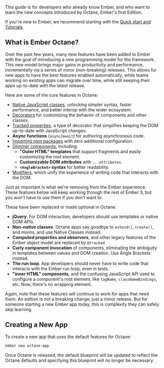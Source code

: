 This guide is for developers who already know Ember, and who want to learn the new concepts introduced
by Octane, Ember's first Edition.

If you're new to Ember, we recommend starting with the [Quick start and Tutorials](https://emberjs.com/learn).

## What is Ember Octane?

Over the past few years, many new features have been added to Ember with the goal of introducing a new programming model for the framework.
This new model brings major gains in productivity and performance, incrementally via a series of minor (non-breaking) releases.
This allows for new apps to have the best features enabled automatically, while teams working on existing apps can migrate over time, while still keeping their apps up-to-date with the latest release.

Here are some of the core features in Octane:

- [Native JavaScript classes](../../in-depth-topics/native-classes-in-depth/), unlocking simpler syntax, faster performance,
  and better interop with the wider ecosystem.
- [Decorators](../../in-depth-topics/native-classes-in-depth/#toc_decorators) for customizing the behavior of components and other classes.
- [Tracked properties](../../in-depth-topics/autotracking-in-depth/), a type of decorator that simplifies keeping the DOM
  up-to-date with JavaScript changes.
- **Async functions** (`async`/`await`) for authoring asynchronous code.
- [Importing npm packages](../../addons-and-dependencies/managing-dependencies/#toc_regular-npm-packages) with zero additional configuration.
- [Glimmer components](../../components/), including
  - **"Outer HTML" templates** that support fragments and easily customizing the
    root element.
  - **Customizable DOM attributes** with `...attributes`.
  - **`<AngleBracket>` syntax** for better readability.
- [Modifiers](../../components/template-lifecycle-dom-and-modifiers/), which unify the experience of writing code that interacts with the DOM.

Just as important is what we're removing from the Ember experience. These
features below will keep working through the rest of Ember 3, but you won't have to use them if you don't
want to.

These have been replaced or made optional in Octane:

- **jQuery**. For DOM interaction, developers should use templates or native DOM
  APIs.
- **Non-native classes**. Octane apps say goodbye to `extend()`, `create()`, and
  mixins, and use Native Classes instead.
- **Computed properties and observers**, and other legacy features of the Ember
  object model are replaced by `@tracked`.
- **Curly component invocation** of components, eliminating the ambiguity in templates between
  values and DOM creation. Use Angle Brackets instead.
- **The run loop**. App developers should never have to write code that interacts
  with the Ember run loop, even in tests.
- **"inner HTML" components**, and the confusing JavaScript API used to
  configure a component's root element, like `tagName`, `classNameBindings`,
  etc. Now, there's no wrapping element.

Again, note that these features will continue to work for apps that need them.
An edition is not a breaking change, just a minor release. But for someone starting
a new Ember app today, this is complexity they can safely skip learning.

## Creating a New App

To create a new app that uses the default features for Octane:

```sh
ember new octane-app
```

Once Octane is released, the default blueprint will be updated to reflect the
Octane defaults and specifying this blueprint will no longer be necessary.

<!-- replace-on-release - remove the contents above and replace with:

To create a new app that has every Octane feature enabled, first make sure you have the latest Ember CLI version installed:

```sh
npm uninstall ember-cli
npm install -g ember-cli
```

Then, create your app:

```sh
ember new my-app-name
```

The remaining sections in this guide will go into details about how to upgrade
each individual feature. There's a lot to learn here, but remember, you can
gradually adopt these features in existing apps. Everything you used to do will
also work all the way through the rest of Ember 3, since Ember follows SemVer
strictly.

If you need any help, check out the [chat and forums](https://emberjs.com/community/).
If you spot something to improve in this guide, you can help out by
[filing an issue or a PR](https://github.com/ember-learn/guides-source). Thank you!


## Octane upgrade strategy

There are two areas of focus for upgrading to Octane: learning, and implementing.

### Learning

We recommend that all developers go through the [Quick Start Tutorial](../../getting-started/quick-start/) to learn the fundamentals of Octane, and then the main [Tutorial](../../tutorial/).

Along the way, you might need to study up on [Native JavaScript Classes](https://developer.mozilla.org/en-US/docs/Web/JavaScript/Reference/Statements/class) too. Otherwise, it may be confusing about which parts of code are special to Ember, and which are not.

If you work on a team of developers, it may be useful to have one developer go through the tutorials, try doing a small thing, and then demo that to the rest of the team. After everyone has had a chance for hands-on learning, schedule a meeting to plan how you want to proceed.
By design, migrating to Octane can be done in pieces. It doesn't require a big-bang refactor. If you need advice, visit [the forums or the Ember Discord](https://emberjs.com/community/) (in Discord you can use the `#topic-octane-migration` channel).

## Implementing

1. Follow the [regular upgrade steps](https://cli.emberjs.com/release/basic-use/upgrading/) to update your app to at least version `3.15`.
2. Run your tests to make sure everything still works as expected.
3. Run `npx @ember/octanify` to add any missing Octane related dependencies and enable the set of Octane optional features.
7. Create a new component in your app, and experiment! `ember g component` will give you just a test and a template. Adding `-gc` to the command will generate the JavaScript class too. Try adding a button with an action.
8. Try refactoring one existing component to use Octane style. Check out the [Cheat Sheet](./cheat-sheet/) and [Edition's Deep Dive](../../in-depth-topics) for some pointers.
9. Review the refactoring checklist below to create a plan for handling existing code. Note that some steps have codemods available!

If you need help along the way, visit [the Ember Community chat and forums](https://emberjs.com/community/).

### Deprecations that matter for Octane

By default, Octane does not include jQuery. Continuing to use jQuery in your app will not conflict with Octane features, however you should follow the deprecation instructions for [`jquery-apis`](https://deprecations.emberjs.com/v3.x/#toc_jquery-apis) if you need to keep using it.

### Optional features in Octane

A fully-Octane app has the following configuration in `config/optional-features.json`:

```json
{
  "application-template-wrapper": false,
  "default-async-observers": true,
  "jquery-integration": false,
  "template-only-glimmer-components": true
}
```

As mentioned above, we recommend that you use `npx @ember/octanify` to ensure these flags are set to the appropriate values. To learn what each option does, check out the [Optional Features](../../configuring-ember/optional-features/) guide.

### Refactoring checklist

For many of the optional features, the thing they affect the most is what you see in your newly-created files, not within your existing code.
Your app will keep working, even if you haven't refactored code to use Octane's features yet.
Making new files in the Octane style is good place to start, but eventually you should refactor existing code so that your app follows one main programming model, not a mixture of Octane and Classic.
Following a refactoring plan will help with onboarding new developers, and minimize flipping back and forth between different versions of the Ember Guides.

There's no one-size-fits-all strategy, but here is a checklist you can adapt, once you're familiar with what Octane has to offer:

1. Whenever you make new components, use Octane-style components. Create them with `ember generate component my-component -gc`. They can coexist in the same app with older components. Meanwhile, go through the rest of the steps below.
2. Convert curly bracket components (`{{my-component}}`) to Angle Brackets (`<MyComponent />`), using the [`ember-angle-brackets-codemod`](https://github.com/ember-codemods/ember-angle-brackets-codemod). Angle Brackets are feature of Ember since [3.4](https://blog.emberjs.com/2018/10/07/ember-3-4-released.html) that does not change a component's behavior. Read the [Angle Bracket Syntax guide](./templates/) for some examples and more in-depth information.
2. Use [Named Arguments](./templates/#toc_named-arguments) and `this` in your templates, by running the [`ember-no-implicit-this-codemod`](https://github.com/ember-codemods/ember-no-implicit-this-codemod). Component behavior should not change.
3. Use the [`ember-native-class-codemod`](https://github.com/ember-codemods/ember-native-class-codemod) on your non-component JavaScript files.
4. Refactor some components to use [Glimmer Components](../../components/). Good components to refactor first are those that do not rely on two-way bindings, computed properties, or observers. These components will serve as examples that your coworkers can refer back to.
5. Now, you have a choice to make, and the right answer varies based on how your team operates and what your app is like. Consider which path has the least mental overhead for your engineering team, including both experienced and beginner Ember developers.
   1. The first option is, you could leave most older components as-is, and gradually convert them to Octane style components whenever the course of your work requires you to edit those files. The advantage is that it is very easy for everyone to tell whether a component is classic or Octane. The disadvantage is that muscle memory for Objects vs Classes is tough to overcome.
   2. The second option is, you could run the [`ember-native-class-codemod`](https://github.com/ember-codemods/ember-native-class-codemod) for all remaining components. This will turn them into components that import from `@ember/component`, retaining all the same APIs that classic components have, but just represented in a Native Class syntax. Then, following a similar pattern as option number one, you could convert them to import from `@glimmer/component` as you work. The advantage is that everyone gets used to working with Native Classes right away. The disadvantage is that the visual differences between a Native Class `@ember/component` and a `@glimmer/component` are subtle, and time could easily be lost to mistakes like trying to use `didInsertElement` on the `@glimmer/component`.
